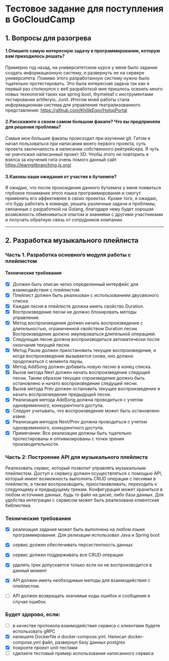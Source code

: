 # Тестовое задание для поступления в GoCloudCamp
 

## 1. Вопросы для разогрева

#### 1.**Опишите самую интересную задачу в программировании, которую вам приходилось решать?**
Примерно год назад, на университетском курсе у меня было задание создать информационную систему, и развернуть ее на сервере университета. Помимо этого разработанную систему нужно было тщательно протестировать. Это была интересная задача так как я первый раз столкнулся с веб разработкой мне пришлось освоить много новых технологий таких как spring boot, thymeleaf с инструментами тестирования artilleryio, Junit. Итогом моей работы стала информационная система для управления  театрализованного представления: https://github.com/KhilikEgor/HolopPortal

#### 2.**Расскажите о своем самом большом факапе? Что вы предприняли для решения проблемы?**
Самые мои большие факапы происходит при изучении git. Гитом я начал пользоваться при написании моего первого проекта, суть проекта заключалость в написании собственного рейтрейсера. Я чуть не уничтожил написанный проект XD. Чтобы этого не повторить я взялса за изучения гита очень помого данный сайт https://learngitbranching.js.org/
 
#### 3.**Каковы ваши ожидания от участия в буткемпе?**

Я ожидаю, что после прохождения данного буткемпа у меня появиться  глубокое понимание этого языка программирования и смогут применять его эффективнее в своих проектах. Кроме того, я ожидаю, что буду работать в команде, решать различные задачи и проблемы, связанные с разработкой на Golang, благодаря чему будет хорошая возможность обмениваться опытом и знаниями с другими участниками и получать обратную связь от сотрудников компании.

---

## 2. Разработка музыкального плейлиста

### Часть 1. Разработка основного модуля работы с плейлистом

#### Технические требования

 - [x] Должен быть описан четко определенный интерфейс для взаимодействия с плейлистом
 - [x] Плейлист должен быть реализован с использованием двусвязного списка.
 - [x] Каждая песня в плейлисте должна иметь свойство Duration.
 - [x] Воспроизведение песни не должно блокировать методы управления.
 - [x] Метод воспроизведения должен начать воспроизведение с длительностью, ограниченной свойством Duration песни. Воспроизведение должно эмулироваться длительной операцией.
 - [x] Следующая песня должна воспроизводиться автоматически после окончания текущей песни.
 - [x] Метод Pause должен приостановить текущее воспроизведение, и когда воспроизведение вызывается снова, оно должно продолжаться с момента паузы.
 - [x] Метод AddSong должен добавить новую песню в конец списка.
 - [x] Вызов метода Next должен начать воспроизведение следущей песни. Таким образом текущее спроизведение должно быть остановлено и начато воспроизведение следущей песни.
 - [x] Вызов метода Prev должен остановить текущее воспроизведение и начать воспроизведение предыдущей песни.
 - [x] Реализация метода AddSong должна проводиться с учетом одновременного, конкурентного доступа.
 - [x] Следует учитывать, что воспроизведение может быть остановлено извне. 
 - [x] Реализация методов Next/Prev должна проводиться с учетом одновременного, конкурентного доступа.
 - [x] Примечание: Все реализации должны быть тщательно протестированы и оптимизированы с точки зрения производительности.

### Часть 2: Построение API для музыкального плейлиста

Реализовать сервис, который позволит управлять музыкальным плейлистом. Доступ к сервису должен осуществляться с помощью API, который имеет возможность выполнять CRUD операции с песнями в плейлисте, а также воспроизводить, приостанавливать, переходить к следующему и предыдущему трекам. Конфигурация может храниться в любом источнике данных, будь то файл на диске, либо база данных. Для удобства интеграции с сервисом может быть реализована клиентская библиотека.

### Технические требования

- [x] реализация задания может быть выполнена на любом языке программирования. Для релизации использовал Java и Spring boot
- [x] сервис должен обеспечивать персистентность данных
- [x] сервис должен поддерживать все CRUD операции 
- [x] удалять трек допускается только если он не воспроизводится в данный момент
- [x] API должен иметь необходимые методы для взаимодействия с плейлистом.
- [ ] API должен возвращать значимые коды ошибок и сообщения в случае ошибок.


### Будет здорово, если:
- [ ] в качестве протокола взаимодействия сервиса с клиентами будете использовать gRPC
- [x] напишите Dockerfile и docker-compose.yml. Написал docker-compose.yml файл, развернул базу данных postgres
- [x] покроете проект unit-тестами
- [ ] сделаете тестовый пример использования написанного сервиса
